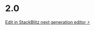 # 2.0

[Edit in StackBlitz next generation editor ⚡️](https://stackblitz.com/~/github.com/Rose-saim/2.0)